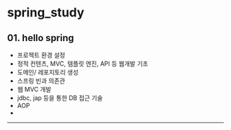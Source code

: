 # spring_study

## 01. hello spring
- 프로젝트 환경 설정
- 정적 컨텐츠, MVC, 템플릿 엔진, API 등 웹개발 기초
- 도메인/ 레포지토리 생성
- 스프링 빈과 의존관
- 웹 MVC 개발
- jdbc, jap 등을 통한 DB 접근 기술
- AOP
-

----- 
